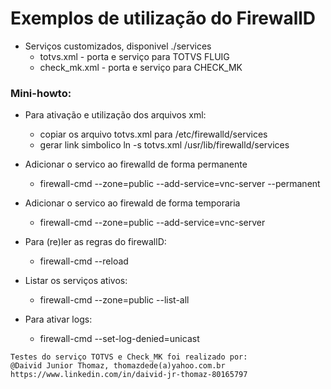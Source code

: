 # Exemplos de utilização do FirewallD

- Serviços customizados, disponivel ./services
  * totvs.xml - porta e serviço para TOTVS FLUIG
  * check_mk.xml - porta e serviço para CHECK_MK
  
### Mini-howto:

- Para ativação e utilização dos arquivos xml:
  - copiar os arquivo totvs.xml para /etc/firewalld/services
  - gerar link simbolico  ln -s totvs.xml /usr/lib/firewalld/services


- Adicionar o servico ao firewalld de forma permanente
  * firewall-cmd --zone=public --add-service=vnc-server  --permanent

- Adicionar o servico ao firewald de forma temporaria
  * firewall-cmd --zone=public --add-service=vnc-server  

- Para (re)ler as regras do firewallD:
  * firewall-cmd --reload

- Listar os serviços ativos:
  * firewall-cmd --zone=public --list-all

- Para ativar logs:
  * firewall-cmd --set-log-denied=unicast


```
Testes do serviço TOTVS e Check_MK foi realizado por: 
@Daivid Junior Thomaz, thomazdede(a)yahoo.com.br
https://www.linkedin.com/in/daivid-jr-thomaz-80165797
```
